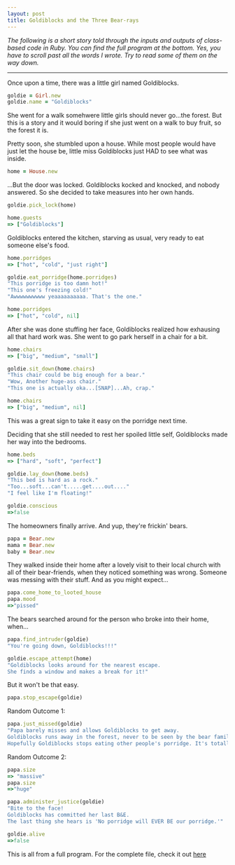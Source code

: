 ```yaml
---
layout: post
title: Goldiblocks and the Three Bear-rays
---
```


*The following is a short story told through the inputs and outputs of class-based code in Ruby. You can find the full program at the bottom. Yes, you have to scroll past all the words I wrote. Try to read some of them on the way down.*

---

Once upon a time, there was a little girl named Goldiblocks. 

``` ruby
goldie = Girl.new
goldie.name = "Goldiblocks"
```

She went for a walk somehwere little girls should never go...the forest. But this is a story and it would boring if she just went on a walk to buy fruit, so the forest it is. 

Pretty soon, she stumbled upon a house. While most people would have just let the house be, little miss Goldiblocks just HAD to see what was inside.

``` ruby
home = House.new
```

...But the door was locked. Goldiblocks kocked and knocked, and nobody answered. So she decided to take measures into her own hands.

``` ruby
goldie.pick_lock(home)

home.guests 
=> ["Goldiblocks"]
```

Goldiblocks entered the kitchen, starving as usual, very ready to eat someone else's food.

``` ruby
home.porridges
=> ["hot", "cold", "just right"]

goldie.eat_porridge(home.porridges)
"This porridge is too damn hot!"
"This one's freezing cold!"
"Awwwwwwwwww yeaaaaaaaaaa. That's the one."

home.porridges
=> ["hot", "cold", nil]
```

After she was done stuffing her face, Goldiblocks realized how exhausing all that hard work was. She went to go park herself in a chair for a bit.

``` ruby
home.chairs
=> ["big", "medium", "small"]

goldie.sit_down(home.chairs)
"This chair could be big enough for a bear."
"Wow, Another huge-ass chair."
"This one is actually oka...[SNAP]...Ah, crap."

home.chairs
=> ["big", "medium", nil]
```

This was a great sign to take it easy on the porridge next time.

Deciding that she still needed to rest her spoiled little self, Goldiblocks made her way into the bedrooms.

``` ruby
home.beds
=> ["hard", "soft", "perfect"]

goldie.lay_down(home.beds)
"This bed is hard as a rock."
"Too...soft...can't.....get....out...."
"I feel like I'm floating!"

goldie.conscious
=>false
```

The homeowners finally arrive. And yup, they're frickin' bears.

``` ruby
papa = Bear.new
mama = Bear.new
baby = Bear.new
```

They walked inside their home after a lovely visit to their local church with all of their bear-friends, when they noticed something was wrong. Someone was messing with their stuff. And as you might expect...

``` ruby
papa.come_home_to_looted_house
papa.mood
=>"pissed"
```

The bears searched around for the person who broke into their home, when...

``` ruby
papa.find_intruder(goldie)
"You're going down, Goldiblocks!!!"

goldie.escape_attempt(home)
"Goldiblocks looks around for the nearest escape.
She finds a window and makes a break for it!"
```

But it won't be that easy.

``` ruby
papa.stop_escape(goldie)
```

Random Outcome 1:

``` ruby
papa.just_missed(goldie)
"Papa barely misses and allows Goldiblocks to get away.
Goldiblocks runs away in the forest, never to be seen by the bear family again.
Hopefully Goldiblocks stops eating other people's porridge. It's totally not cool."
```

Random Outcome 2:

``` ruby
papa.size
=> "massive"
papa.size
=>"huge"

papa.administer_justice(goldie)
"Bite to the face!
Goldiblocks has committed her last B&E.
The last thing she hears is 'No porridge will EVER BE our porridge.'"

goldie.alive
=>false
```

This is all from a full program. For the complete file, check it out [here](https://github.com/pbfreak422/goldiblocks)

